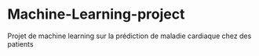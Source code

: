 # Machine-Learning-project
Projet de machine learning sur la prédiction de maladie cardiaque chez des patients
